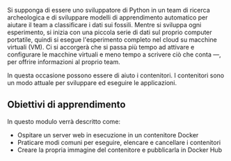 Si supponga di essere uno sviluppatore di Python in un team di ricerca archeologica e di sviluppare modelli di apprendimento automatico per aiutare il team a classificare i dati sui fossili. Mentre si sviluppa ogni esperimento, si inizia con una piccola serie di dati sul proprio computer portatile, quindi si esegue l'esperimento completo nel cloud su macchine virtuali (VM). Ci si accorgerà che si passa più tempo ad attivare e configurare le macchine virtuali e meno tempo a scrivere ciò che conta &mdash;, per offrire informazioni al proprio team.

In questa occasione possono essere di aiuto i contenitori. I contenitori sono un modo attuale per sviluppare ed eseguire le applicazioni.

## <a name="learning-objectives"></a>Obiettivi di apprendimento

In questo modulo verrà descritto come:

- Ospitare un server web in esecuzione in un contenitore Docker
- Praticare modi comuni per eseguire, elencare e cancellare i contenitori
- Creare la propria immagine del contenitore e pubblicarla in Docker Hub

